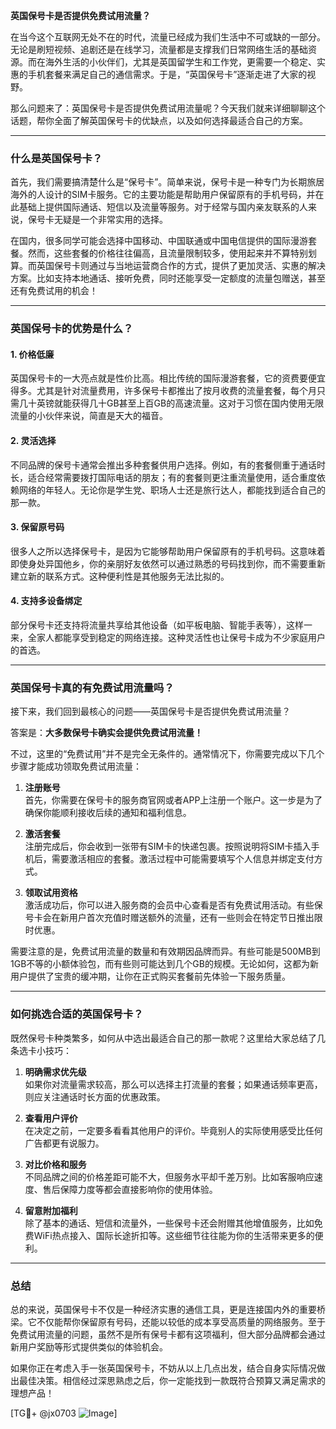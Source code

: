 **英国保号卡是否提供免费试用流量？**

在当今这个互联网无处不在的时代，流量已经成为我们生活中不可或缺的一部分。无论是刷短视频、追剧还是在线学习，流量都是支撑我们日常网络生活的基础资源。而在海外生活的小伙伴们，尤其是英国留学生和工作党，更需要一个稳定、实惠的手机套餐来满足自己的通信需求。于是，“英国保号卡”逐渐走进了大家的视野。

那么问题来了：英国保号卡是否提供免费试用流量呢？今天我们就来详细聊聊这个话题，帮你全面了解英国保号卡的优缺点，以及如何选择最适合自己的方案。

---

### **什么是英国保号卡？**

首先，我们需要搞清楚什么是“保号卡”。简单来说，保号卡是一种专门为长期旅居海外的人设计的SIM卡服务。它的主要功能是帮助用户保留原有的手机号码，并在此基础上提供国际通话、短信以及流量等服务。对于经常与国内亲友联系的人来说，保号卡无疑是一个非常实用的选择。

在国内，很多同学可能会选择中国移动、中国联通或中国电信提供的国际漫游套餐。然而，这些套餐的价格往往偏高，且流量限制较多，使用起来并不算特别划算。而英国保号卡则通过与当地运营商合作的方式，提供了更加灵活、实惠的解决方案。比如支持本地通话、接听免费，同时还能享受一定额度的流量包赠送，甚至还有免费试用的机会！

---

### **英国保号卡的优势是什么？**

#### 1. **价格低廉**
英国保号卡的一大亮点就是性价比高。相比传统的国际漫游套餐，它的资费要便宜得多。尤其是针对流量费用，许多保号卡都推出了按月收费的流量套餐，每个月只需几十英镑就能获得几十GB甚至上百GB的高速流量。这对于习惯在国内使用无限流量的小伙伴来说，简直是天大的福音。

#### 2. **灵活选择**
不同品牌的保号卡通常会推出多种套餐供用户选择。例如，有的套餐侧重于通话时长，适合经常需要拨打国际电话的朋友；有的套餐则更注重流量使用，适合重度依赖网络的年轻人。无论你是学生党、职场人士还是旅行达人，都能找到适合自己的那一款。

#### 3. **保留原号码**
很多人之所以选择保号卡，是因为它能够帮助用户保留原有的手机号码。这意味着即使身处异国他乡，你的亲朋好友依然可以通过熟悉的号码找到你，而不需要重新建立新的联系方式。这种便利性是其他服务无法比拟的。

#### 4. **支持多设备绑定**
部分保号卡还支持将流量共享给其他设备（如平板电脑、智能手表等），这样一来，全家人都能享受到稳定的网络连接。这种灵活性也让保号卡成为不少家庭用户的首选。

---

### **英国保号卡真的有免费试用流量吗？**

接下来，我们回到最核心的问题——英国保号卡是否提供免费试用流量？

答案是：**大多数保号卡确实会提供免费试用流量！**

不过，这里的“免费试用”并不是完全无条件的。通常情况下，你需要完成以下几个步骤才能成功领取免费试用流量：

1. **注册账号**  
   首先，你需要在保号卡的服务商官网或者APP上注册一个账户。这一步是为了确保你能顺利接收后续的通知和福利信息。

2. **激活套餐**  
   注册完成后，你会收到一张带有SIM卡的快递包裹。按照说明将SIM卡插入手机后，需要激活相应的套餐。激活过程中可能需要填写个人信息并绑定支付方式。

3. **领取试用资格**  
   激活成功后，你可以进入服务商的会员中心查看是否有免费试用活动。有些保号卡会在新用户首次充值时赠送额外的流量，还有一些则会在特定节日推出限时优惠。

需要注意的是，免费试用流量的数量和有效期因品牌而异。有些可能是500MB到1GB不等的小额体验包，而有些则可能达到几个GB的规模。无论如何，这都为新用户提供了宝贵的缓冲期，让你在正式购买套餐前先体验一下服务质量。

---

### **如何挑选合适的英国保号卡？**

既然保号卡种类繁多，如何从中选出最适合自己的那一款呢？这里给大家总结了几条选卡小技巧：

1. **明确需求优先级**  
   如果你对流量需求较高，那么可以选择主打流量的套餐；如果通话频率更高，则应关注通话时长方面的优惠政策。

2. **查看用户评价**  
   在决定之前，一定要多看看其他用户的评价。毕竟别人的实际使用感受比任何广告都更有说服力。

3. **对比价格和服务**  
   不同品牌之间的价格差距可能不大，但服务水平却千差万别。比如客服响应速度、售后保障力度等都会直接影响你的使用体验。

4. **留意附加福利**  
   除了基本的通话、短信和流量外，一些保号卡还会附赠其他增值服务，比如免费WiFi热点接入、国际长途折扣等。这些细节往往能为你的生活带来更多的便利。

---

### **总结**

总的来说，英国保号卡不仅是一种经济实惠的通信工具，更是连接国内外的重要桥梁。它不仅能帮你保留原有号码，还能以较低的成本享受高质量的网络服务。至于免费试用流量的问题，虽然不是所有保号卡都有这项福利，但大部分品牌都会通过新用户奖励等形式提供类似的体验机会。

如果你正在考虑入手一张英国保号卡，不妨从以上几点出发，结合自身实际情况做出最佳决策。相信经过深思熟虑之后，你一定能找到一款既符合预算又满足需求的理想产品！

[TG💪+ @jx0703 ![Image](https://github.com/user-attachments/assets/dbca1d08-cadb-493c-b0ec-ad6f7a83f270)]